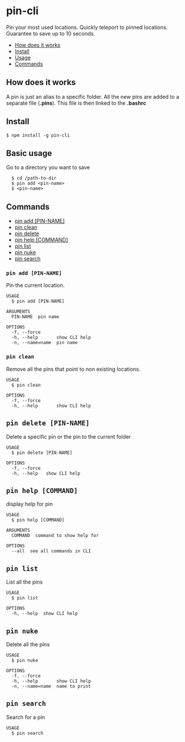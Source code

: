 # pin-cli

Pin your most used locations. Quickly teleport to pinned locations. Guarantee to save up to 10 seconds.

- [How does it works](#how-does-it-works)
- [Install](#install)
- [Usage](#basic-usage)
- [Commands](#commands)

## How does it works

A pin is just an alias to a specific folder. All the new pins are added to a separate file (**.pins**). This file is then linked to the **.bashrc**

## Install

```sh-session
$ npm install -g pin-cli
```

## Basic usage

Go to a directory you want to save

```sh-session
  $ cd /path-to-dir
  $ pin add <pin-name>
  $ <pin-name>
```

## Commands

- [pin add [PIN-NAME]](#pin-add-pin-name)
- [pin clean](#pin-clean)
- [pin delete](#pin-delete-pin-name)
- [pin help [COMMAND]](#pin-help-command)
- [pin list](#pin-list)
- [pin nuke](#pin-nuke)
- [pin search](#pin-search)

### `pin add [PIN-NAME]`

Pin the current location.

```
USAGE
  $ pin add [PIN-NAME]

ARGUMENTS
  PIN-NAME  pin name

OPTIONS
  -f, --force
  -h, --help       show CLI help
  -n, --name=name  pin name
```

### `pin clean`

Remove all the pins that point to non existing locations.

```
USAGE
  $ pin clean

OPTIONS
  -f, --force
  -h, --help       show CLI help
```

## `pin delete [PIN-NAME]`

Delete a specific pin or the pin to the current folder

```
USAGE
  $ pin delete [PIN-NAME]

OPTIONS
  -f, --force
  -h, --help   show CLI help
```

## `pin help [COMMAND]`

display help for pin

```
USAGE
  $ pin help [COMMAND]

ARGUMENTS
  COMMAND  command to show help for

OPTIONS
  --all  see all commands in CLI
```

## `pin list`

List all the pins

```
USAGE
  $ pin list

OPTIONS
  -h, --help  show CLI help
```

## `pin nuke`

Delete all the pins

```
USAGE
  $ pin nuke

OPTIONS
  -f, --force
  -h, --help       show CLI help
  -n, --name=name  name to print
```

## `pin search`

Search for a pin

```
USAGE
  $ pin search
```
